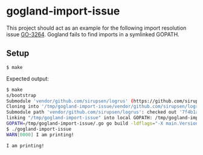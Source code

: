 # gogland-import-issue

This project should act as an example for the following import resolution issue [GO-3264](https://youtrack.jetbrains.com/issue/GO-3264#comment=27-1916217).
Gogland fails to find imports in a symlinked GOPATH.

## Setup

`$ make`

Expected output:

```sh
$ make
s/bootstrap
Submodule 'vendor/github.com/sirupsen/logrus' (https://github.com/sirupsen/logrus.git) registered for path 'vendor/github.com/sirupsen/logrus'
Cloning into '/tmp/gogland-import-issue/vendor/github.com/sirupsen/logrus'...
Submodule path 'vendor/github.com/sirupsen/logrus': checked out '7f4b1adc791766938c29457bed0703fb9134421a'
linking "/tmp/gogland-import-issue" into local GOPATH: /tmp/gogland-import-issue/.go/src/github.com/klingtnet/gogland-import-issue
GOPATH=/tmp/gogland-import-issue/.go go build -ldflags="-X main.Version=fba0269" github.com/klingtnet/gogland-import-issue
$ ./gogland-import-issue
WARN[0000] I am printing!

I am printing!
```
